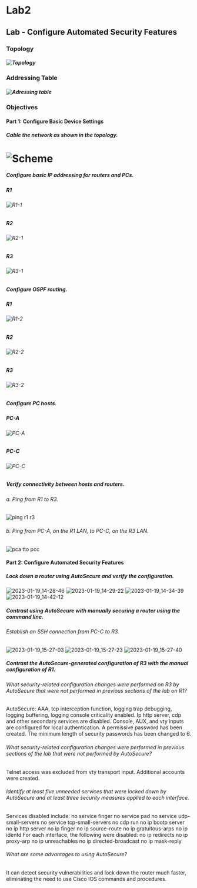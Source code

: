 # Lab2
## Lab - Configure Automated Security Features
### Topology
##### ![Topology](https://user-images.githubusercontent.com/122459067/213380189-26b6bfbf-6f84-4dbe-bec8-9c06ad7a2c1e.png)
###	Addressing Table
##### ![Adressing table](https://user-images.githubusercontent.com/122459067/213380568-19a8a1b5-31b7-4ca4-8929-a34b2a81f4a7.png)
### Objectives
#### Part 1: Configure Basic Device Settings
##### Cable the network as shown in the topology.
# ![Scheme](https://user-images.githubusercontent.com/122459067/213385828-e3e64fe2-75a4-4941-9484-35d824b23ad5.png)
##### Configure basic IP addressing for routers and PCs.
##### R1
###### ![R1-1](https://user-images.githubusercontent.com/122459067/213383433-12186c1f-63c8-4502-807f-f09996fa053e.png)
##### R2
###### ![R2-1](https://user-images.githubusercontent.com/122459067/213384290-224ac396-22c0-4e6d-8bb9-86683a640ab1.png)
##### R3
###### ![R3-1](https://user-images.githubusercontent.com/122459067/213385140-a069b826-1924-4219-b99b-c822d349f055.png)
##### Configure OSPF routing.
##### R1
###### ![R1-2](https://user-images.githubusercontent.com/122459067/213414059-d1825eec-f09b-41c5-92f0-ef98c3264c68.png)
##### R2
###### ![R2-2](https://user-images.githubusercontent.com/122459067/213414538-61c39255-aad4-4bc3-9751-d4c93c16769d.png)
##### R3
###### ![R3-2](https://user-images.githubusercontent.com/122459067/213414924-1f56fdda-fde0-40d3-bc04-11683506cba7.png)
##### Configure PC hosts.
##### PC-A
###### ![PC-A](https://user-images.githubusercontent.com/122459067/213416099-0a481f46-acfb-4b1b-ab4c-bc739aaf6b6c.png)
##### PC-C
###### ![PC-C](https://user-images.githubusercontent.com/122459067/213416604-6d4fa9ec-f5f5-48b6-ad08-84d0618c91ac.png)
##### Verify connectivity between hosts and routers.
###### a.	Ping from R1 to R3.
![ping r1 r3](https://user-images.githubusercontent.com/122459067/213417359-474522b8-dac4-4187-a75d-476678e0ad14.png)
###### b.	Ping from PC-A, on the R1 LAN, to PC-C, on the R3 LAN.
![pca tto pcc](https://user-images.githubusercontent.com/122459067/213418796-35877550-a212-443f-8cd4-5122c74d3769.png)
#### Part 2: Configure Automated Security Features
##### Lock down a router using AutoSecure and verify the configuration.
![2023-01-19_14-28-46](https://user-images.githubusercontent.com/122459067/213434080-320554de-7692-4d15-8eeb-7b0c35d50f6b.png)
![2023-01-19_14-29-22](https://user-images.githubusercontent.com/122459067/213434077-08f36418-741d-47f2-b074-79349cb6e842.png)
![2023-01-19_14-34-39](https://user-images.githubusercontent.com/122459067/213434074-fba20314-0f26-4db1-b129-2f4c328912b4.png)
![2023-01-19_14-42-12](https://user-images.githubusercontent.com/122459067/213434067-5e1147ea-9313-447b-9d5e-7e51627c390e.png)
##### Contrast using AutoSecure with manually securing a router using the command line.
###### Establish an SSH connection from PC-C to R3.
![2023-01-19_15-27-03](https://user-images.githubusercontent.com/122459067/213443065-e74a641e-b40a-4ff5-a3a6-29a3a2b8e98c.png)
![2023-01-19_15-27-23](https://user-images.githubusercontent.com/122459067/213443063-c1bdfde9-9959-4e1f-9f8a-0cb91c3de479.png)
![2023-01-19_15-27-40](https://user-images.githubusercontent.com/122459067/213443057-a2489e70-4c22-4442-8a8e-11711e22b18f.png)
##### Contrast the AutoSecure-generated configuration of R3 with the manual configuration of R1.
###### What security-related configuration changes were performed on R3 by AutoSecure that were not performed in previous sections of the lab on R1?
AutoSecure: AAA, tcp interception function, logging trap debugging, logging buffering, logging console criticality enabled. Ip http server, cdp and other secondary services are disabled. Console, AUX, and vty inputs are configured for local authentication. A permissive password has been created. The minimum length of security passwords has been changed to 6.
###### What security-related configuration changes were performed in previous sections of the lab that were not performed by AutoSecure?
Telnet access was excluded from vty transport input. Additional accounts were created.
###### Identify at least five unneeded services that were locked down by AutoSecure and at least three security measures applied to each interface.
Services disabled include:
no service finger
no service pad
no service udp-small-servers
no service tcp-small-servers
no cdp run
no ip bootp server
no ip http server
no ip finger
no ip source-route
no ip gratuitous-arps
no ip identd
For each interface, the following were disabled:
no ip redirects
no ip proxy-arp
no ip unreachables
no ip directed-broadcast
no ip mask-reply
###### What are some advantages to using AutoSecure?
It can detect security vulnerabilities and lock down the router much faster, eliminating the need to use Cisco IOS commands and procedures.

